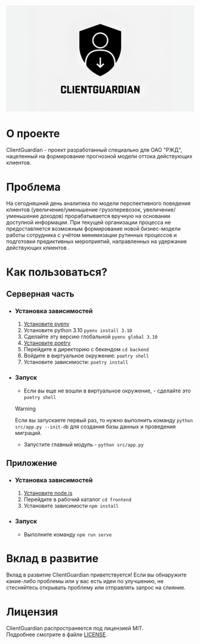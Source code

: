 <center>
<img src="./.docs/assets/banner.png">
</center>

# О проекте
ClientGuardian - проект разработанный специально для ОАО "РЖД", нацеленный на формирование прогнозной модели оттока действующих клиентов. 

# Проблема
На сегодняшний день аналитика по модели перспективного поведения клиентов (увеличение/уменьшение грузоперевозок, увеличение/уменьшение доходов) прорабатывается вручную на основании доступной информации. При текущей организации процесса не предоставляется возможным формирование новой бизнес-модели работы сотрудника с учётом минимизации рутинных процессов и подготовки предиктивных мероприятий, направленных на удержание действующих клиентов .

# Как пользоваться?
## Серверная часть
- ### Установка зависимостей
    1. [Установите pyenv](https://github.com/pyenv-win/pyenv-win/blob/master/docs/installation.md) 
    2. Установите python 3.10 `pyenv install 3.10`
    3. Сделайте эту версию глобальной `pyenv global 3.10`
    4. [Установите poetry](https://github.com/python-poetry/install.python-poetry.org/blob/main/README.md) 
    5. Перейдите в директорию с бекендом `cd backend`
    6. Войдите в виртуальное окружение: `poetry shell`
    7. Установите зависимости: `poetry install`

- ### Запуск
    - Если вы еще не вошли в виртуальное окружение, - сделайте это `poetry shell`

    > [!WARNING]
    > Если вы запускаете первый раз, то нужно выполнить команду `python src/app.py --init-db` для создания базы данных и проведения миграций.

    - Запустите главный модуль - `python src/app.py`

## Приложение
- ### Установка зависимостей
    1. [Установите node.js](https://nodejs.org/en/download/package-manager)
    2. Перейдите в рабочий каталог `cd frontend`
    3. Установите зависимости `npm install`
- ### Запуск
    - Выполните команду `npm run serve`

# Вклад в развитие
Вклад в развитие ClientGuardian приветствуется! Если вы обнаружите какие-либо проблемы или у вас есть идеи по улучшению, не стесняйтесь открывать проблему или отправлять запрос на слияние.

# Лицензия
ClientGuardian распространяется под лицензией MIT. \
Подробнее смотрите в файле [LICENSE](LICENSE).